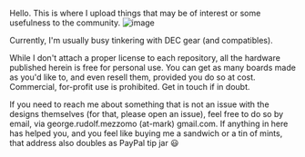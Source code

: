 Hello. This is where I upload things that may be of interest or some usefulness to the community.
![image](https://user-images.githubusercontent.com/24400566/133180497-1f700284-3e91-449d-b571-f4e0d424a57c.png)

Currently, I'm usually busy tinkering with DEC gear (and compatibles).

While I don't attach a proper license to each repository, all the hardware published herein is free for personal use. You can get as many boards made as you'd like to, and even resell them, provided you do so at cost. Commercial, for-profit use is prohibited. Get in touch if in doubt.

If you need to reach me about something that is not an issue with the designs themselves (for that, please open an issue), feel free to do so by email, via george.rudolf.mezzomo (at-mark) gmail.com. If anything in here has helped you, and you feel like buying me a sandwich or a tin of mints, that address also doubles as PayPal tip jar 😃



<!--
**GeorgeRudolf/GeorgeRudolf** is a ✨ _special_ ✨ repository because its `README.md` (this file) appears on your GitHub profile.

Here are some ideas to get you started:

- 🔭 I’m currently working on ...
- 🌱 I’m currently learning ...
- 👯 I’m looking to collaborate on ...
- 🤔 I’m looking for help with ...
- 💬 Ask me about ...
- 📫 How to reach me: ...
- 😄 Pronouns: ...
- ⚡ Fun fact: ...
-->
